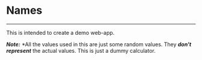 # Names
<hr>
This is intended to create a demo web-app.

***Note:*** *All the values used in this are just some random values. They ***don't represent*** the actual values. This is just a dummy calculator.
